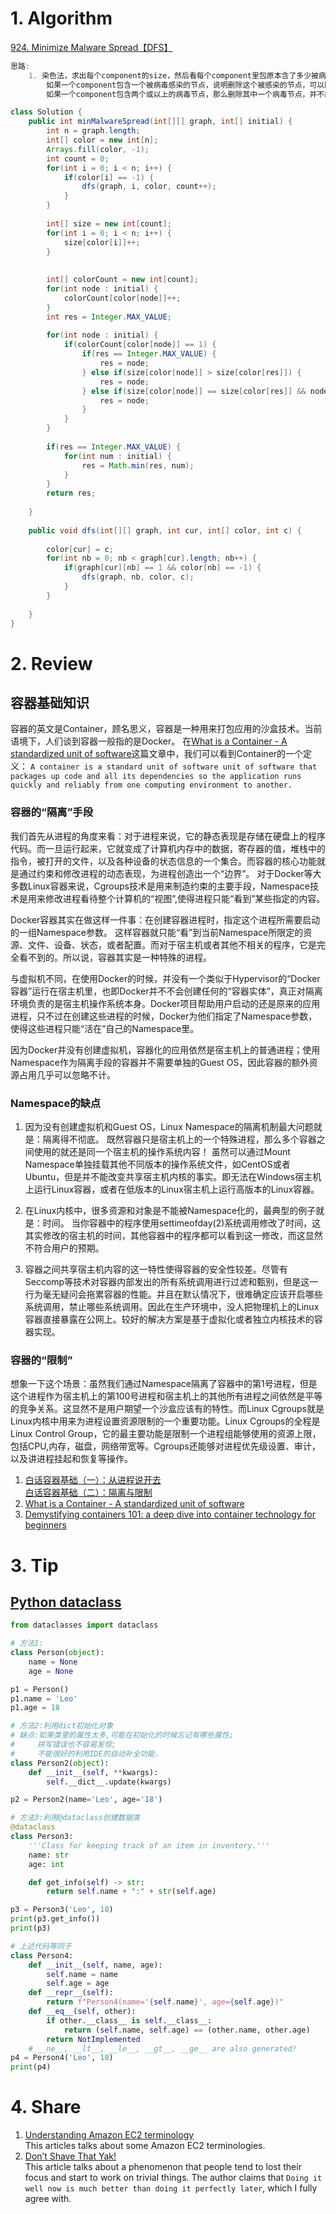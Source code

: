 # 1. Algorithm

[924. Minimize Malware Spread【DFS】](https://leetcode.com/problems/minimize-malware-spread/description/)
```Java
思路:
    1. 染色法，求出每个component的size，然后看每个component里包原本含了多少被病毒感染的节点。
        如果一个component包含一个被病毒感染的节点，说明删除这个被感染的节点，可以防止这个component被感染
        如果一个component包含两个或以上的病毒节点，那么删除其中一个病毒节点，并不能防止这个component被感染

class Solution {
    public int minMalwareSpread(int[][] graph, int[] initial) {
        int n = graph.length;
        int[] color = new int[n];
        Arrays.fill(color, -1);
        int count = 0;
        for(int i = 0; i < n; i++) {
            if(color[i] == -1) {
                dfs(graph, i, color, count++);
            }
        }
        
        int[] size = new int[count];
        for(int i = 0; i < n; i++) {
            size[color[i]]++;
        }
        
        
        int[] colorCount = new int[count];
        for(int node : initial) {
            colorCount[color[node]]++;
        }
        int res = Integer.MAX_VALUE;
        
        for(int node : initial) {
            if(colorCount[color[node]] == 1) {
                if(res == Integer.MAX_VALUE) {
                    res = node;
                } else if(size[color[node]] > size[color[res]]) {
                    res = node;
                } else if(size[color[node]] == size[color[res]] && node < res) {
                    res = node;
                }
            }
        }
        
        if(res == Integer.MAX_VALUE) {
            for(int num : initial) {
                res = Math.min(res, num);
            }
        }
        return res;
        
    }
    
    public void dfs(int[][] graph, int cur, int[] color, int c) {
        
        color[cur] = c;
        for(int nb = 0; nb < graph[cur].length; nb++) {
            if(graph[cur][nb] == 1 && color[nb] == -1) {
                dfs(graph, nb, color, c);
            }
        }
        
    }
}
```

# 2. Review
## 容器基础知识
容器的英文是Container，顾名思义，容器是一种用来打包应用的沙盒技术。当前语境下，人们谈到容器一般指的是Docker。
在[What is a Container - A standardized unit of software](https://www.docker.com/resources/what-container)这篇文章中，我们可以看到Container的一个定义：
`A container is a standard unit of software unit of software that packages up code and all its dependencies so the application runs quickly and reliably from one computing environment to another.`


### 容器的“隔离”手段
我们首先从进程的角度来看：对于进程来说，它的静态表现是存储在硬盘上的程序代码。而一旦运行起来，它就变成了计算机内存中的数据，寄存器的值，堆栈中的指令，被打开的文件，以及各种设备的状态信息的一个集合。而容器的核心功能就是通过约束和修改进程的动态表现，为进程创造出一个“边界”。
对于Docker等大多数Linux容器来说，Cgroups技术是用来制造约束的主要手段，Namespace技术是用来修改进程看待整个计算机的“视图”,使得进程只能“看到”某些指定的内容。

Docker容器其实在做这样一件事：在创建容器进程时，指定这个进程所需要启动的一组Namespace参数。
这样容器就只能“看”到当前Namespace所限定的资源、文件、设备、状态，或者配置。而对于宿主机或者其他不相关的程序，它是完全看不到的。所以说，容器其实是一种特殊的进程。

与虚拟机不同，在使用Docker的时候，并没有一个类似于Hypervisor的“Docker容器”运行在宿主机里，也即Docker并不不会创建任何的“容器实体”，真正对隔离环境负责的是宿主机操作系统本身。Docker项目帮助用户启动的还是原来的应用进程，只不过在创建这些进程的时候，Docker为他们指定了Namespace参数，使得这些进程只能“活在”自己的Namespace里。 

因为Docker并没有创建虚拟机，容器化的应用依然是宿主机上的普通进程；使用Namespace作为隔离手段的容器并不需要单独的Guest OS，因此容器的额外资源占用几乎可以忽略不计。

### Namespace的缺点

1. 因为没有创建虚拟机和Guest OS，Linux Namespace的隔离机制最大问题就是：隔离得不彻底。
  既然容器只是宿主机上的一个特殊进程，那么多个容器之间使用的就还是同一个宿主机的操作系统内容！
  虽然可以通过Mount Namespace单独挂载其他不同版本的操作系统文件，如CentOS或者Ubuntu，但是并不能改变共享宿主机内核的事实。即无法在Windows宿主机上运行Linux容器，或者在低版本的Linux宿主机上运行高版本的Linux容器。

2. 在Linux内核中，很多资源和对象是不能被Namespace化的，最典型的例子就是：时间。
  当你容器中的程序使用settimeofday(2)系统调用修改了时间，这其实修改的宿主机的时间，其他容器中的程序都可以看到这一修改，而这显然不符合用户的预期。

3. 容器之间共享宿主机内容的这一特性使得容器的安全性较差。尽管有Seccomp等技术对容器内部发出的所有系统调用进行过滤和甄别，但是这一行为毫无疑问会拖累容器的性能。并且在默认情况下，很难确定应该开启哪些系统调用，禁止哪些系统调用。因此在生产环境中，没人把物理机上的Linux容器直接暴露在公网上。较好的解决方案是基于虚拟化或者独立内核技术的容器实现。

### 容器的“限制”
想象一下这个场景：虽然我们通过Namespace隔离了容器中的第1号进程，但是这个进程作为宿主机上的第100号进程和宿主机上的其他所有进程之间依然是平等的竞争关系。这显然不是用户期望一个沙盒应该有的特性。而Linux Cgroups就是Linux内核中用来为进程设置资源限制的一个重要功能。Linux Cgroups的全程是Linux Control Group，它的最主要功能是限制一个进程组能够使用的资源上限，包括CPU,内存，磁盘，网络带宽等。Cgroups还能够对进程优先级设置、审计，以及讲进程挂起和恢复等操作。

  1. [白话容器基础（一）：从进程说开去](https://time.geekbang.org/column/article/14642)</br>
     [白话容器基础（二）：隔离与限制](https://time.geekbang.org/column/article/14653)
  2. [What is a Container - A standardized unit of software](https://www.docker.com/resources/what-container)
  3. [Demystifying containers 101: a deep dive into container technology for beginners](https://medium.freecodecamp.org/demystifying-containers-101-a-deep-dive-into-container-technology-for-beginners-d7b60d8511c1)

# 3. Tip
## [Python dataclass](https://www.codingame.com/playgrounds/37245/python-dataclass)
```python
from dataclasses import dataclass

# 方法1:
class Person(object):
    name = None
    age = None

p1 = Person()
p1.name = 'Leo'
p1.age = 18

# 方法2:利用dict初始化对象
# 缺点:如果类里的属性太多,可能在初始化的时候忘记有哪些属性;
#     拼写错误也不容易发现;
#     不能很好的利用IDE的自动补全功能.
class Person2(object):
    def __init__(self, **kwargs):
        self.__dict__.update(kwargs)

p2 = Person2(name='Leo', age='18')

# 方法3:利用@dataclass创建数据类
@dataclass
class Person3:
    '''Class for keeping track of an item in inventory.'''
    name: str
    age: int

    def get_info(self) -> str:
        return self.name + ":" + str(self.age)

p3 = Person3('Leo', 18)
print(p3.get_info())
print(p3)

# 上述代码等同于
class Person4:
    def __init__(self, name, age):
        self.name = name
        self.age = age
    def __repr__(self):
        return f"Person4(name='{self.name}', age={self.age})"
    def __eq__(self, other):
        if other.__class__ is self.__class__:
            return (self.name, self.age) == (other.name, other.age)
        return NotImplemented
    # __ne__, __lt__, __le__, __gt__, __ge__ are also generated!
p4 = Person4('Leo', 18)
print(p4)
```


# 4. Share
  1. [Understanding Amazon EC2 terminology](https://medium.com/@kunalyadav/understanding-amazon-ec2-terminology-85be19d0af28)</br>
     This articles talks about some Amazon EC2 terminologies.
  2. [Don’t Shave That Yak!](https://seths.blog/2005/03/dont_shave_that/?utm_source=wanqu.co&utm_campaign=Wanqu+Daily&utm_medium=website)</br>
     This article talks about a phenomenon that people tend to lost their focus and start to work on trivial things. The author claims that `Doing it well now is much better than doing it perfectly later`, which I fully agree with.


  
  
  
  
  

